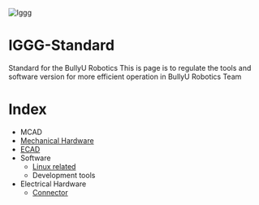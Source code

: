 ![Iggg](https://user-images.githubusercontent.com/45313904/132120845-3bab59cb-e548-483e-8831-59b33043d306.png)

# IGGG-Standard
Standard for the BullyU Robotics 
This is page is to regulate the tools and software version for more efficient operation in BullyU Robotics Team

# Index
* MCAD
* [Mechanical Hardware](https://github.com/PolyU-Robocon/IGGG-Standard/tree/main/mechanical-part)
* [ECAD](https://github.com/PolyU-Robocon/IGGG-Standard/tree/main/ECAD)
* Software
  * [Linux related](https://github.com/PolyU-Robocon/IGGG-Standard/tree/main/Software/Linux)
  * Development tools
* Electrical Hardware
  * [Connector](https://github.com/PolyU-Robocon/IGGG-Connector-Standard)

